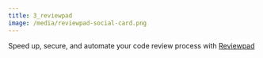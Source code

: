 ```yaml
---
title: 3_reviewpad
image: /media/reviewpad-social-card.png
---
```

Speed up, secure, and automate your code review process with [Reviewpad](https://reviewpad.com/)